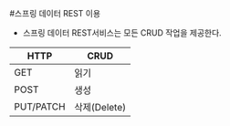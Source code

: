 #스프링 데이터 REST 이용
- 스프링 데이터 REST서비스는 모든 CRUD 작업을 제공한다.



|	HTTP		|	CRUD		|
|	---			| 	---			|
|	GET	 		| 	읽기			|
|	POST 		| 	생성			|
|	PUT/PATCH 	| 	삭제(Delete)	|
